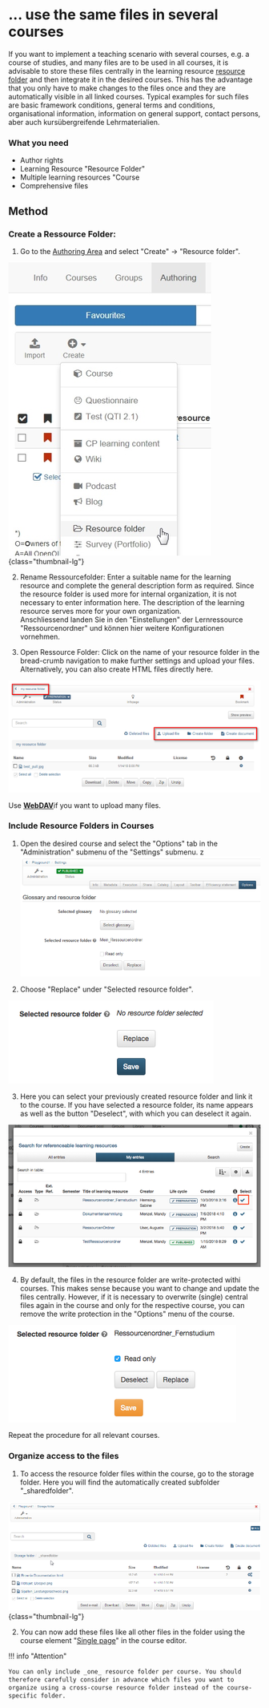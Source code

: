 # ... use the same files in several courses

If you want to implement a teaching scenario with several courses, e.g. a
course of studies, and many files are to be used in all courses, it is
advisable to store these files centrally in the learning resource [resource folder](../authoring/Various_Types_of_Learning_Resources.md) and then integrate it in the desired courses. This has the advantage
that you only have to make changes to the files once and they are
automatically visible in all linked courses. Typical examples for such files are basic framework conditions, general terms and conditions, organisational information, information on general support,   contact persons, aber auch kursübergreifende Lehrmaterialien. 

### What you need

* Author rights
* Learning Resource "Resource Folder"
* Multiple learning resources "Course
* Comprehensive files

## Method

### Create a Ressource Folder:

1. Go to the [Authoring Area](../authoring/index.md) and select "Create" -> "Resource folder".

![create Ressourcefolder](assets/resourcefolder_create.jpg){class="thumbnail-lg"}  
  
2. Rename Ressourcefolder: Enter a suitable name for the learning resource and complete the general description form as required. Since the resource folder is used more for internal organization, it is not necessary to enter information here. The description of the learning resource serves more for your own organization.  
Anschliessend landen Sie in den "Einstellungen" der Lernressource "Ressourcenordner" und können hier weitere Konfigurationen vornehmen.  
  
3. Open Ressource Folder: Click on the name of your resource folder in the bread-crumb navigation to make further settings and upload your files. Alternatively, you can also create HTML files directly here.

![Ressource Folder](assets/Ressourcenordner.png)

Use [**WebDAV**](../supported_tech/Using_WebDAV.md)if you want to upload many files.  
  
### Include Resource Folders in Courses  

1. Open the desired course and select the "Options" tab in the "Administration"
submenu of the "Settings" submenu.
  z ![](assets/resource_folder_options.png)
  
2. Choose "Replace" under "Selected resource folder".

  ![replace ressource folder](assets/Resource_folder_replace_EN.png)  
  
3. Here you can select your previously created resource folder and link it to the course. If you have selected a resource folder, its name appears as well as the button "Deselect", with which you can deselect it again.  

  ![Ressource-folder](assets/Choose_resource_folder_EN.png)
  
4. By default, the files in the resource folder are write-protected withi courses. This makes sense because you want to change and update the files centrally. However, if it is necessary to overwrite (single) central files
again in the course and only for the respective course, you can remove the
write protection in the "Options" menu of the course.

  ![](assets/Reseoruce_folder_read_only_EN.png)  
  
Repeat the procedure for all relevant courses.

### Organize access to the files  
  
1. To access the resource folder files within the course, go to the storage
folder. Here you will find the automatically created subfolder
"_sharedfolder".

![](assets/13_sharedfolder.png){class="thumbnail-lg"}  
  
2. You can now add these files like all other files in the folder using the
course element "[Single page](../course_elements/Course_Element_Single_Page.md)" in the course editor.  

!!! info "Attention"

    You can only include _one_ resource folder per course. You should therefore carefully consider in advance which files you want to organize using a cross-course resource folder instead of the course-specific folder.
